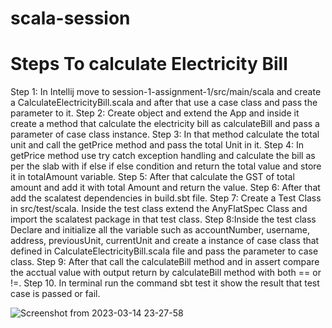 # scala-session
# Steps To calculate Electricity Bill

Step 1: In Intellij move to session-1-assignment-1/src/main/scala and create a CalculateElectricityBill.scala and after that use a case class and pass the parameter to it.
Step 2: Create object and extend the App and inside it create a method that calculate the electricity bill as calculateBill and pass a parameter of case class instance.
Step 3: In that method calculate the total unit and call the getPrice method and pass the total Unit in it.
Step 4: In getPrice method use try catch exception handling and calculate the bill as per the slab with if else if else condition and return the total value and store it in totalAmount variable.
Step 5: After that calculate the GST of total amount and add it with total Amount and return the value.
Step 6: After that add the scalatest dependencies in build.sbt file.
Step 7: Create a Test Class in src/test/scala. Inside the test class extend the AnyFlatSpec Class and import the scalatest package in that test class.
Step 8:Inside the test class Declare and initialize all the variable such as accountNumber, username, address, previousUnit, currentUnit and  create a instance of case class that defined in CalculateElectricityBill.scala file and pass the parameter to case class.
Step 9: After that call the calculateBill method and in assert compare the acctual value with output return by calculateBill method with both == or !=.
Step 10. In terminal run the command sbt test it show the result that test case is passed or fail.

![Screenshot from 2023-03-14 23-27-58](https://user-images.githubusercontent.com/124979629/225095813-67d85a90-3619-44a8-8480-e416bcbd33c6.png)
